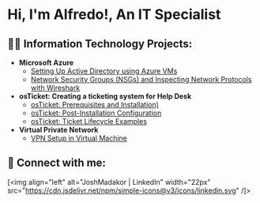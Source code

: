 <h1>Hi, I'm Alfredo!, An IT Specialist </h1>

<h2>👨‍💻 Information Technology Projects:</h2>

- <b>Microsoft Azure</b>
  - [Setting Up Active Directory using Azure VMs](https://github.com/farredondo3/pythonProject)
  - [Network Security Groups (NSGs) and Inspecting Network Protocols with Wireshark](https://github.com/farredondo3/pythonProject)
- <b>osTicket: Creating a ticketing system for Help Desk</b>
  - [osTicket: Prerequisites and Installation)](https://github.com/farredondo3/wguSoftware1FX)
  - [osTicket: Post-Installation Configuration](https://github.com/farredondo3/AlfredoArredondoC195PAv1.2)
  - [osTicket: Ticket Lifecycle Examples](https://github.com/farredondo3/AlfredoArredondoC195PAv1.2)
- <b>Virtual Private Network</b>
  - [VPN Setup in Virtual Machine](https://github.com/farredondo3/pythonProject)




<h2> 🤳 Connect with me:</h2>

\[<img align="left" alt="JoshMadakor | LinkedIn" width="22px" src="https://cdn.jsdelivr.net/npm/simple-icons@v3/icons/linkedin.svg" /]>
